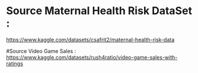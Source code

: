 # Source Maternal Health Risk DataSet :
https://www.kaggle.com/datasets/csafrit2/maternal-health-risk-data


#Source Video Game Sales :
https://www.kaggle.com/datasets/rush4ratio/video-game-sales-with-ratings
